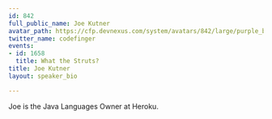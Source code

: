 ```yaml
---
id: 842
full_public_name: Joe Kutner
avatar_path: https://cfp.devnexus.com/system/avatars/842/large/purple_bowtie_small.jpg?1510840624
twitter_name: codefinger
events:
- id: 1658
  title: What the Struts?
title: Joe Kutner
layout: speaker_bio

---
```

Joe is the Java Languages Owner at Heroku.
